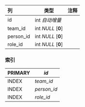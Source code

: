 | 列        | 类型               | 注释 |
| :-------- | ------------------ | ---- |
| id        | int *自动增量*     |      |
| team_id   | int *NULL* [**0**] |      |
| person_id | int *NULL* [**0**] |      |
| role_id   | int *NULL* [**0**] |      |

### 索引

| PRIMARY | *id*        |
| :------ | ----------- |
| INDEX   | *team_id*   |
| INDEX   | *person_id* |
| INDEX   | *role_id*   |